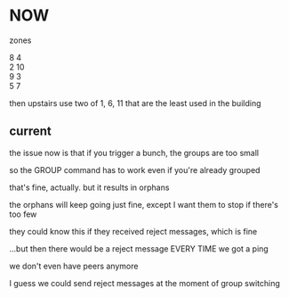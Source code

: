 # NOW


zones

 8    4  
 2   10  
 9    3  
 5    7

 then upstairs use two of 1, 6, 11 that are the least used in the building


## current

the issue now is that if you trigger a bunch, the groups are too small

so the GROUP command has to work even if you're already grouped

that's fine, actually. but it results in orphans

the orphans will keep going just fine, except I want them to stop if there's too few

they could know this if they received reject messages, which is fine

...but then there would be a reject message EVERY TIME we got a ping

we don't even have peers anymore

I guess we could send reject messages at the moment of group switching

